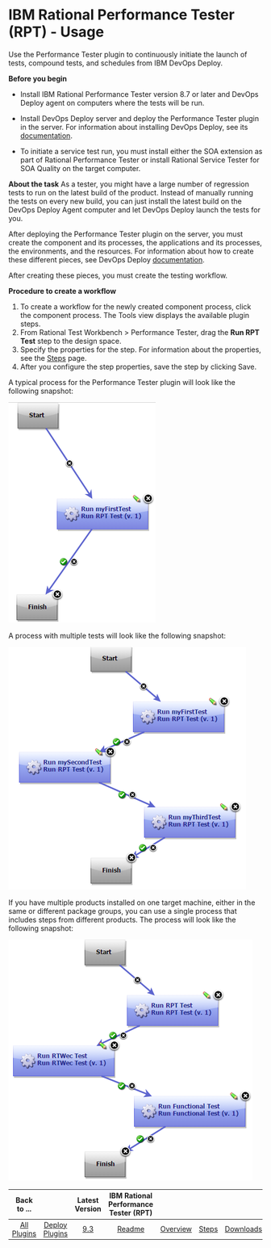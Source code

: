 
# IBM Rational Performance Tester (RPT) - Usage


Use the Performance Tester plugin to continuously initiate the launch of tests, compound tests, and schedules from IBM DevOps Deploy.

**Before you begin**

* Install IBM Rational Performance Tester version 8.7 or later and DevOps Deploy agent on computers where the tests will be run.
* Install DevOps Deploy server and deploy the Performance Tester plugin in the server.
For information about installing DevOps Deploy, see its [documentation](http://www.ibm.com/support/knowledgecenter/SS4GSP/ucd_welcome.html).

* To initiate a service test run, you must install either the SOA extension as part of Rational Performance Tester or install Rational Service Tester for SOA Quality on the target computer.

**About the task** As a tester, you might have a large number of regression tests to run on the latest build of the product. Instead of manually running the tests on every new build, you can just install the latest build on the DevOps Deploy Agent computer and let DevOps Deploy launch the tests for you.

After deploying the Performance Tester plugin on the server, you must create the component and its processes, the applications and its processes, the environments, and the resources. For information about how to create these different pieces, see DevOps Deploy [documentation](http://www.ibm.com/support/knowledgecenter/SS4GSP/ucd_welcome.html).

After creating these pieces, you must create the testing workflow.

**Procedure to create a workflow**

1. To create a workflow for the newly created component process, click the component process. The Tools view displays the available plugin steps.
2. From Rational Test Workbench > Performance Tester, drag the **Run RPT Test** step to the design space.
3. Specify the properties for the step. For information about the properties, see the [Steps](https://urbancode.github.io/IBM-UCx-PLUGIN-DOCS/UCD/RPT-UCD/steps.html) page.
4. After you configure the step properties, save the step by clicking Save.

A typical process for the Performance Tester plugin will look like the following snapshot:

[![rpt-ucd](media/rpt-ucd.png)](media/rpt-ucd.png)

A process with multiple tests will look like the following snapshot:

[![rpt-multitest](media/rpt-multitest.png)](media/rpt-multitest.png)

If you have multiple products installed on one target machine, either in the same or different package groups, you can use a single process that includes steps from different products. The process will look like the following snapshot:

[![rpt-multiprodtest](media/rpt-multiprodtest.png)](media/rpt-multiprodtest.png)


|Back to ...||Latest Version|IBM Rational Performance Tester (RPT) ||||
| :---: | :---: | :---: | :---: | :---: | :---: | :---: |
|[All Plugins](../../index.md)|[Deploy Plugins](../README.md)|[9.3](https://raw.githubusercontent.com/UrbanCode/IBM-UCD-PLUGINS/main/files/RPT-UCD/RPT-UCD-9.3.zip)|[Readme](README.md)|[Overview](overview.md)|[Steps](steps.md)|[Downloads](downloads.md)|
